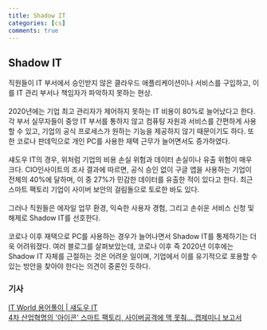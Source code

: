 ```yaml
---
title: Shadow IT
categories: [cs]
comments: true
---
```


## Shadow IT
직원들이 IT 부서에서 승인받지 않은 클라우드 애플리케이션이나 서비스를 구입하고, 이를 IT 관리 부서나 책임자가 파악하지 못하는 현상.
<br/><br/>
2020년에는 기업 최고 관리자가 제어하지 못하는 IT 비용이 80%로 늘어났다고 한다. 각 부서 실무자들이 중앙 IT 부서를 통하지 않고 컴퓨팅 자원과 서비스를 간편하게 사용할 수 있고, 기업의 공식 프로세스가 원하는 기능을 제공하지 않기 때문이기도 하다. 또한 코로나 판데믹으로 개인 PC를 사용한 재택 근무가 늘어면서도 증가하였다.
<br><br>
섀도우 IT의 경우, 위처럼 기업의 비용 손실 위험과 데이터 손실이나 유출 위험이 매우 크다. CIO인사이트의 조사 결과에 따르면, 공식 승인 없이 구글 앱을 사용하는 기업이 전체의 40%에 달하며, 이 중 27%가 민감한 데이터를 유출한 적이 있다고 한다. 최근 스마트 팩토리 기업이 사이버 보안의 걸림돌으로 토로한 바도 있다.
<br><br>
그러나 직원들은 에자일 업무 환경, 익숙한 사용자 경험, 그리고 손쉬운 서비스 신청 및 해제로 Shadow IT를 선호한다.
<br><br>
코로나 이후 재택으로 PC를 사용하는 경우가 늘어나면서 Shadow IT를 통제하기는 더욱 어려워졌다. 여러 블로그를 살펴보았는데, 코로나 이후 즉 2020년 이후에는 Shadow IT 자체를 근절하는 것은 어려운 일이며, 기업에서 이를 유기적으로 포용할 수 있는 방안을 찾아야 한다는 의견이 중론인 듯하다.

### 기사
[IT World 용어풀이 | 섀도우 IT](https://www.itworld.co.kr/news/105209)<br>
[4차 산업혁명의 '아이콘' 스마트 팩토리, 사이버공격에 맥 못춰… 캡제미니 보고서](https://www.ciokorea.com/news/243624)